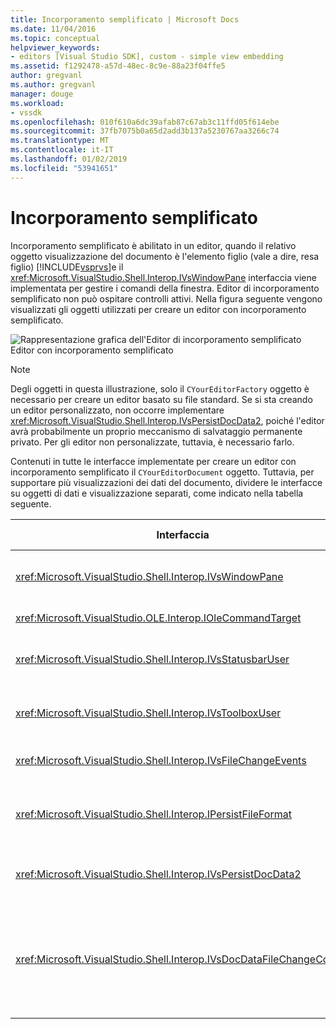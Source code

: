 ```yaml
---
title: Incorporamento semplificato | Microsoft Docs
ms.date: 11/04/2016
ms.topic: conceptual
helpviewer_keywords:
- editors [Visual Studio SDK], custom - simple view embedding
ms.assetid: f1292478-a57d-48ec-8c9e-88a23f04ffe5
author: gregvanl
ms.author: gregvanl
manager: douge
ms.workload:
- vssdk
ms.openlocfilehash: 010f610a6dc39afab87c67ab3c11ffd05f614ebe
ms.sourcegitcommit: 37fb7075b0a65d2add3b137a5230767aa3266c74
ms.translationtype: MT
ms.contentlocale: it-IT
ms.lasthandoff: 01/02/2019
ms.locfileid: "53941651"
---
```

# <a name="simplified-embedding"></a>Incorporamento semplificato
Incorporamento semplificato è abilitato in un editor, quando il relativo oggetto visualizzazione del documento è l'elemento figlio (vale a dire, resa figlio) [!INCLUDE[vsprvs](../code-quality/includes/vsprvs_md.md)]e il <xref:Microsoft.VisualStudio.Shell.Interop.IVsWindowPane> interfaccia viene implementata per gestire i comandi della finestra. Editor di incorporamento semplificato non può ospitare controlli attivi. Nella figura seguente vengono visualizzati gli oggetti utilizzati per creare un editor con incorporamento semplificato.  
  
 ![Rappresentazione grafica dell'Editor di incorporamento semplificato](../extensibility/media/vssimplifiedembeddingeditor.gif "vsSimplifiedEmbeddingEditor")  
Editor con incorporamento semplificato  
  
> [!NOTE]
>  Degli oggetti in questa illustrazione, solo il `CYourEditorFactory` oggetto è necessario per creare un editor basato su file standard. Se si sta creando un editor personalizzato, non occorre implementare <xref:Microsoft.VisualStudio.Shell.Interop.IVsPersistDocData2>, poiché l'editor avrà probabilmente un proprio meccanismo di salvataggio permanente privato. Per gli editor non personalizzate, tuttavia, è necessario farlo.  
  
 Contenuti in tutte le interfacce implementate per creare un editor con incorporamento semplificato il `CYourEditorDocument` oggetto. Tuttavia, per supportare più visualizzazioni dei dati del documento, dividere le interfacce su oggetti di dati e visualizzazione separati, come indicato nella tabella seguente.  
  
|Interfaccia|Percorso dell'interfaccia|Usa|  
|---------------|---------------------------|---------|  
|<xref:Microsoft.VisualStudio.Shell.Interop.IVsWindowPane>|Visualizza|Fornisce una connessione alla finestra padre.|  
|<xref:Microsoft.VisualStudio.OLE.Interop.IOleCommandTarget>|Visualizza|Gestisce i comandi.|  
|<xref:Microsoft.VisualStudio.Shell.Interop.IVsStatusbarUser>|Visualizza|Consente gli aggiornamenti della barra di stato.|  
|<xref:Microsoft.VisualStudio.Shell.Interop.IVsToolboxUser>|Visualizza|Abilita **casella degli strumenti** elementi.|  
|<xref:Microsoft.VisualStudio.Shell.Interop.IVsFileChangeEvents>|Dati|Invia notifiche quando il file modificato.|  
|<xref:Microsoft.VisualStudio.Shell.Interop.IPersistFileFormat>|Dati|Abilita la funzionalità Salva con nome per un tipo di file.|  
|<xref:Microsoft.VisualStudio.Shell.Interop.IVsPersistDocData2>|Dati|Abilita il salvataggio permanente di un documento.|  
|<xref:Microsoft.VisualStudio.Shell.Interop.IVsDocDataFileChangeControl>|Dati|Consente di sopprimere gli eventi di modifica di file, dall'attivazione di ricaricamento di.|